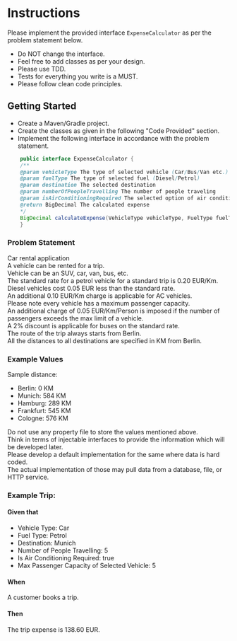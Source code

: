 # Instructions
Please implement the provided interface `ExpenseCalculator` as per the problem statement below.

* Do NOT change the interface.
* Feel free to add classes as per your design.
* Please use TDD.
* Tests for everything you write is a MUST.
* Please follow clean code principles.

## Getting Started
* Create a Maven/Gradle project.
* Create the classes as given in the following "Code Provided" section.
* Implement the following interface in accordance with the problem statement.

```java
    public interface ExpenseCalculator {
    /**
    @param vehicleType The type of selected vehicle (Car/Bus/Van etc.)
    @param fuelType The type of selected fuel (Diesel/Petrol)
    @param destination The selected destination
    @param numberOfPeopleTravelling The number of people traveling
    @param isAirConditioningRequired The selected option of air conditioning
    @return BigDecimal The calculated expense
    */
    BigDecimal calculateExpense(VehicleType vehicleType, FuelType fuelType, String destination, Integer numberOfPeopleTravelling, Boolean isAirConditioningRequired);
    }
```

### Problem Statement
Car rental application</br>
A vehicle can be rented for a trip.</br>
Vehicle can be an SUV, car, van, bus, etc.</br>
The standard rate for a petrol vehicle for a standard trip is 0.20 EUR/Km.</br>
Diesel vehicles cost 0.05 EUR less than the standard rate.</br>
An additional 0.10 EUR/Km charge is applicable for AC vehicles.</br>
Please note every vehicle has a maximum passenger capacity.</br>
An additional charge of 0.05 EUR/Km/Person is imposed if the number of passengers exceeds the
max limit of a vehicle.</br>
A 2% discount is applicable for buses on the standard rate.</br>
The route of the trip always starts from Berlin.</br>
All the distances to all destinations are specified in KM from Berlin.</br>

### Example Values
Sample distance:
- Berlin: 0 KM
- Munich: 584 KM
- Hamburg: 289 KM
- Frankfurt: 545 KM
- Cologne: 576 KM


Do not use any property file to store the values mentioned above.</br>
Think in terms of injectable interfaces to provide the information which will be developed later.</br>
Please develop a default implementation for the same where data is hard coded.</br>
The actual implementation of those may pull data from a database, file, or HTTP service.</br>

### Example Trip:
#### Given that
- Vehicle Type: Car
- Fuel Type: Petrol
- Destination: Munich
- Number of People Travelling: 5
- Is Air Conditioning Required: true
- Max Passenger Capacity of Selected Vehicle: 5
#### When
A customer books a trip.
#### Then
The trip expense is 138.60 EUR.
